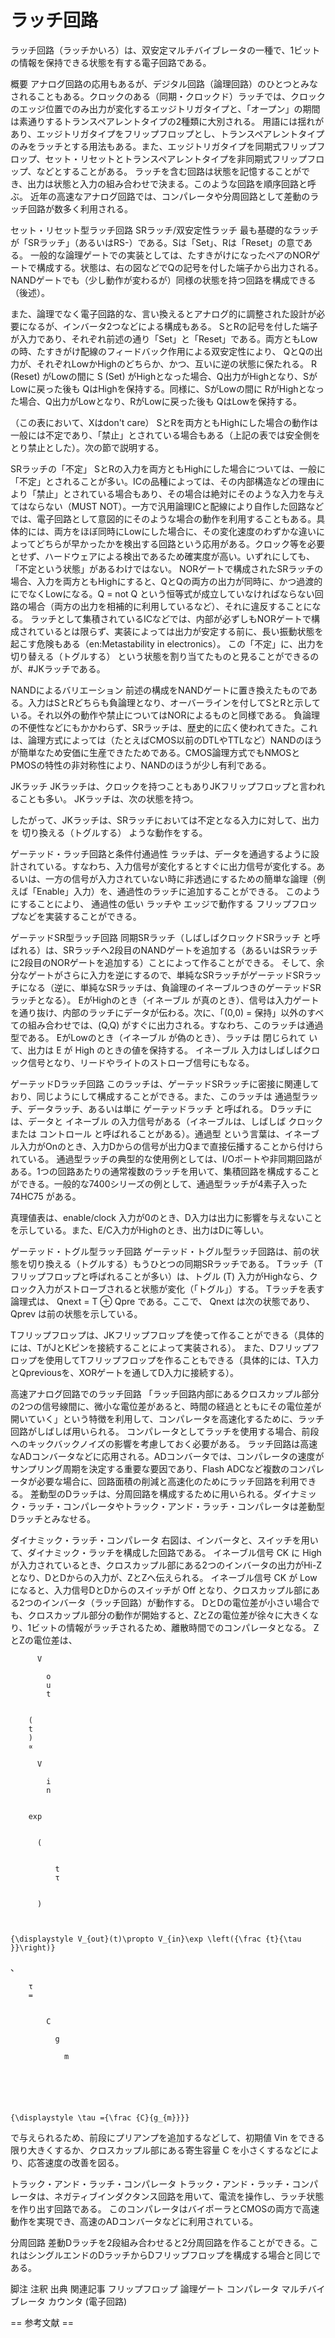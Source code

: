# ラッチ回路

ラッチ回路（ラッチかいろ）は、双安定マルチバイブレータの一種で、1ビットの情報を保持できる状態を有する電子回路である。

概要
アナログ回路の応用もあるが、デジタル回路（論理回路）のひとつとみなされることもある。クロックのある（同期・クロックド）ラッチでは、クロックのエッジ位置でのみ出力が変化するエッジトリガタイプと、「オープン」の期間は素通りするトランスペアレントタイプの2種類に大別される。
用語には揺れがあり、エッジトリガタイプをフリップフロップとし、トランスペアレントタイプのみをラッチとする用法もある。また、エッジトリガタイプを同期式フリップフロップ、セット・リセットとトランスペアレントタイプを非同期式フリップフロップ、などとすることがある。
ラッチを含む回路は状態を記憶することができ、出力は状態と入力の組み合わせで決まる。このような回路を順序回路と呼ぶ。
近年の高速なアナログ回路では、コンパレータや分周回路として差動のラッチ回路が数多く利用される。

セット・リセット型ラッチ回路
SRラッチ/双安定性ラッチ
最も基礎的なラッチが「SRラッチ」（あるいはRS-）である。Sは「Set」、Rは「Reset」の意である。
一般的な論理ゲートでの実装としては、たすきがけになったペアのNORゲートで構成する。状態は、右の図などでQの記号を付した端子から出力される。NANDゲートでも（少し動作が変わるが）同様の状態を持つ回路を構成できる（後述）。

また、論理でなく電子回路的な、言い換えるとアナログ的に調整された設計が必要になるが、インバータ2つなどによる構成もある。
SとRの記号を付した端子が入力であり、それぞれ前述の通り「Set」と「Reset」である。両方ともLowの時、たすきがけ配線のフィードバック作用による双安定性により、 QとQの出力が、それぞれLowかHighのどちらか、かつ、互いに逆の状態に保たれる。
R (Reset) がLowの間に S (Set) がHighとなった場合、Q出力がHighとなり、SがLowに戻った後も QはHighを保持する。同様に、SがLowの間に RがHighとなった場合、Q出力がLowとなり、RがLowに戻った後も QはLowを保持する。

（この表において、Xはdon't care）
SとRを両方ともHighにした場合の動作は一般には不定であり、「禁止」とされている場合もある（上記の表では安全側をとり禁止とした）。次の節で説明する。

SRラッチの「不定」
SとRの入力を両方ともHighにした場合については、一般に「不定」とされることが多い。ICの品種によっては、その内部構造などの理由により「禁止」とされている場合もあり、その場合は絶対にそのような入力を与えてはならない（MUST NOT）。一方で汎用論理ICと配線により自作した回路などでは、電子回路として意図的にそのような場合の動作を利用することもある。具体的には、両方をほぼ同時にLowにした場合に、その変化速度のわずかな違いによってどちらが早かったかを検出する回路という応用がある。クロック等を必要とせず、ハードウェアによる検出であるため確実度が高い。いずれにしても、「不定という状態」があるわけではない。
NORゲートで構成されたSRラッチの場合、入力を両方ともHighにすると、QとQの両方の出力が同時に、かつ過渡的にでなくLowになる。Q = not Q という恒等式が成立していなければならない回路の場合（両方の出力を相補的に利用しているなど）、それに違反することになる。
ラッチとして集積されているICなどでは、内部が必ずしもNORゲートで構成されているとは限らず、実装によっては出力が安定する前に、長い振動状態を起こす危険もある（en:Metastability in electronics）。
この「不定」に、出力を 切り替える（トグルする） という状態を割り当てたものと見ることができるのが、#JKラッチである。

NANDによるバリエーション
前述の構成をNANDゲートに置き換えたものである。入力はSとRどちらも負論理となり、オーバーラインを付してSとRと示している。それ以外の動作や禁止についてはNORによるものと同様である。
負論理の不便性などにもかかわらず、SRラッチは、歴史的に広く使われてきた。これは、論理方式によっては（たとえばCMOS以前のDTLやTTLなど）NANDのほうが簡単なため安価に生産できたためである。CMOS論理方式でもNMOSとPMOSの特性の非対称性により、NANDのほうが少し有利である。

JKラッチ
JKラッチは、クロックを持つこともありJKフリップフロップと言われることも多い。
JKラッチは、次の状態を持つ。

したがって、JKラッチは、SRラッチにおいては不定となる入力に対して、出力を 切り換える（トグルする） ような動作をする。

ゲーテッド・ラッチ回路と条件付通過性
ラッチは、データを通過するように設計されている。すなわち、入力信号が変化するとすぐに出力信号が変化する。あるいは、一方の信号が入力されていない時に非透過にするための簡単な論理（例えば「Enable」入力）を、通過性のラッチに追加することができる。
このようにすることにより、 通過性の低い ラッチや エッジで動作する フリップフロップなどを実装することができる。

ゲーテッドSR型ラッチ回路
同期SRラッチ（しばしばクロックドSRラッチ と呼ばれる）は、SRラッチへ2段目のNANDゲートを追加する（あるいはSRラッチに2段目のNORゲートを追加する）ことによって作ることができる。
そして、余分なゲートがさらに入力を逆にするので、単純なSRラッチがゲーテッドSRラッチになる（逆に、単純なSRラッチは、負論理のイネーブルつきのゲーテッドSRラッチとなる）。
EがHighのとき（イネーブル が真のとき）、信号は入力ゲートを通り抜け、内部のラッチにデータが伝わる。次に、「(0,0) = 保持」以外のすべての組み合わせでは、(Q,Q) がすぐに出力される。すなわち、このラッチは通過型である。
EがLowのとき（イネーブル が偽のとき）、ラッチは 閉じられて いて、出力は E が High のときの値を保持する。
イネーブル 入力はしばしばクロック信号となり、リードやライトのストローブ信号にもなる。

ゲーテッドDラッチ回路
このラッチは、ゲーテッドSRラッチに密接に関連しており、同じようにして構成することができる。また、このラッチは 通過型ラッチ、データラッチ、あるいは単に ゲーテッドラッチ と呼ばれる。
Dラッチには、データと イネーブル の入力信号がある（イネーブルは、しばしば クロック または コントロール と呼ばれることがある）。通過型 という言葉は、イネーブル入力がOnのとき、入力Dからの信号が出力Qまで直接伝播することから付けられている。
通過型ラッチの典型的な使用例としては、I/Oポートや非同期回路がある。1つの回路あたりの通常複数のラッチを用いて、集積回路を構成することができる。一般的な7400シリーズの例として、通過型ラッチが4素子入った 74HC75 がある。

真理値表は、enable/clock 入力が0のとき、D入力は出力に影響を与えないことを示している。また、E/C入力がHighのとき、出力はDに等しい。

ゲーテッド・トグル型ラッチ回路
ゲーテッド・トグル型ラッチ回路は、前の状態を切り換える（トグルする）もうひとつの同期SRラッチである。
Tラッチ（Tフリップフロップと呼ばれることが多い）は、トグル (T) 入力がHighなら、クロック入力がストローブされると状態が変化（「トグル」）する。
Tラッチを表す論理式は、 Qnext = T ⊕ Qpre である。ここで、 Qnext は次の状態であり、 Qprev は前の状態を示している。

Tフリップフロップは、JKフリップフロップを使って作ることができる（具体的には、TがJとKピンを接続することによって実装される）。
また、Dフリップフロップを使用してTフリップフロップを作ることもできる（具体的には、T入力とQpreviousを、XORゲートを通してD入力に接続する）。

高速アナログ回路でのラッチ回路
「ラッチ回路内部にあるクロスカップル部分の2つの信号線間に、微小な電位差があると、時間の経過とともにその電位差が開いていく」という特徴を利用して、コンパレータを高速化するために、ラッチ回路がしばしば用いられる。
コンパレータとしてラッチを使用する場合、前段へのキックバックノイズの影響を考慮しておく必要がある。
ラッチ回路は高速なADコンバータなどに応用される。ADコンバータでは、コンパレータの速度がサンプリング周期を決定する重要な要因であり、Flash ADCなど複数のコンパレータが必要な場合に、回路面積の削減と高速化のためにラッチ回路を利用できる。
差動型のDラッチは、分周回路を構成するために用いられる。ダイナミック・ラッチ・コンパレータやトラック・アンド・ラッチ・コンパレータは差動型Dラッチとみなせる。

ダイナミック・ラッチ・コンパレータ
右図は、インバータと、スイッチを用いて、ダイナミック・ラッチを構成した回路である。
イネーブル信号 CK に High が入力されているとき、クロスカップル部にある2つのインバータの出力がHi-Zとなり、DとDからの入力が、ZとZへ伝えられる。
イネーブル信号 CK が Low になると、入力信号DとDからのスイッチが Off となり、クロスカップル部にある2つのインバータ（ラッチ回路）が動作する。
DとDの電位差が小さい場合でも、クロスカップル部分の動作が開始すると、ZとZの電位差が徐々に大きくなり、1ビットの情報がラッチされるため、離散時間でのコンパレータとなる。
ZとZの電位差は、

  
    
      
        
          V
          
            o
            u
            t
          
        
        (
        t
        )
        ∝
        
          V
          
            i
            n
          
        
        exp
        ⁡
        
          (
          
            
              t
              τ
            
          
          )
        
      
    
    {\displaystyle V_{out}(t)\propto V_{in}\exp \left({\frac {t}{\tau }}\right)}
  
、
  
    
      
        τ
        =
        
          
            C
            
              g
              
                m
              
            
          
        
      
    
    {\displaystyle \tau ={\frac {C}{g_{m}}}}
  
 で与えられるため、前段にプリアンプを追加するなどして、初期値 Vin をできる限り大きくするか、クロスカップル部にある寄生容量 C を小さくするなどにより、応答速度の改善を図る。

トラック・アンド・ラッチ・コンパレータ
トラック・アンド・ラッチ・コンパレータは、ネガティブインダクタンス回路を用いて、電流を操作し、ラッチ状態を作り出す回路である。
このコンパレータはバイポーラとCMOSの両方で高速動作を実現でき、高速のADコンバータなどに利用されている。

分周回路
差動Dラッチを2段組み合わせると2分周回路を作ることができる。これはシングルエンドのDラッチからDフリップフロップを構成する場合と同じである。

脚注
注釈
出典
関連記事
フリップフロップ
論理ゲート
コンパレータ
マルチバイブレータ
カウンタ (電子回路)


== 参考文献 ==